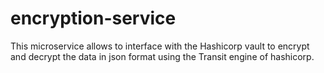 # encryption-service
This microservice allows to interface with the Hashicorp vault to encrypt and decrypt the data in json format using the Transit engine of hashicorp.
